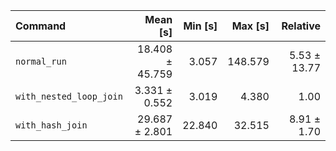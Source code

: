 | Command | Mean [s] | Min [s] | Max [s] | Relative |
|:---|---:|---:|---:|---:|
| `normal_run` | 18.408 ± 45.759 | 3.057 | 148.579 | 5.53 ± 13.77 |
| `with_nested_loop_join` | 3.331 ± 0.552 | 3.019 | 4.380 | 1.00 |
| `with_hash_join` | 29.687 ± 2.801 | 22.840 | 32.515 | 8.91 ± 1.70 |
